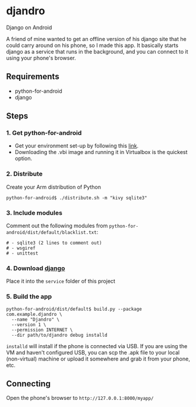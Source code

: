 djandro
=======

Django on Android

A friend of mine wanted to get an offline version of his django site that he could carry around on his phone, so I made this app. It basically starts django as a service that runs in the background, and you can connect to it using your phone's browser.

## Requirements
- python-for-android
- django

## Steps
### 1. Get python-for-android
- Get your environment set-up by following this [link](http://python-for-android.readthedocs.org/en/latest/toolchain/).
- Downloading the .vbi image and running it in Virtualbox is the quickest option.

### 2. Distribute
Create your Arm distribution of Python
```
python-for-android$ ./distribute.sh -m "kivy sqlite3"
```
### 3. Include modules
Comment out the following modules from `python-for-android/dist/default/blacklist.txt`:
```
# - sqlite3 (2 lines to comment out)
# - wsgiref
# - unittest
```
### 4. Download [django](https://github.com/django/django/tree/master/django)
Place it into the `service` folder of this project

### 5. Build the app
```
python-for-android/dist/default$ build.py --package com.example.djandro \
  --name "Djandro" \
  --version 1 \
  --permission INTERNET \
  --dir path/to/djandro debug installd
```
`installd` will install if the phone is connected via USB. If you are using the VM and haven't configured USB, you can scp the .apk file to your local (non-virtual) machine or upload it somewhere and grab it from your phone, etc.

## Connecting

Open the phone's browser to
`http://127.0.0.1:8000/myapp/`
